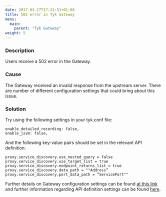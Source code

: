 ```yaml
---
date: 2017-03-27T17:23:51+01:00
title: 502 error in Tyk Gateway
menu:
  main:
    parent: "Tyk Gateway"
weight: 5 
---
```


### Description

Users receive a 502 error in the Gateway.

### Cause

The Gateway received an invalid response from the upstream server. There are number of different configuration settings that could bring about this issue.

### Solution

Try using the following settings in your tyk.conf file:

```{.copyWrapper}
enable_detailed_recording: false, 
enable_jsvm: false,
```


And the following key-value pairs should be set in the relevant API definition:

```{.copyWrapper}
proxy.service_discovery.use_nested_query = false
proxy.service_discovery.use_target_list = true
proxy.service_discovery.endpoint_returns_list = true
proxy.service_discovery.data_path = ""Address”
proxy.service_discovery.port_data_path = “ServicePort""
```
    

Further details on Gateway configuration settings can be found [at this link][1] and further information regarding API definition settings can be found [here][2].

 [1]: /docs/configure/tyk-gateway-configuration-options/
 [2]: /docs/tyk-rest-api/api-definition-object-details/